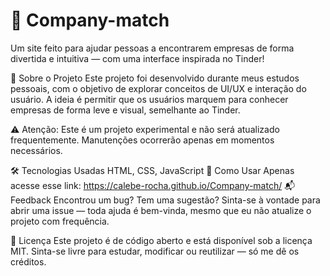 # 🏢 Company-match 
Um site feito para ajudar pessoas a encontrarem empresas de forma divertida e intuitiva — com uma interface inspirada no Tinder! 

📌 Sobre o Projeto
Este projeto foi desenvolvido durante meus estudos pessoais, com o objetivo de explorar conceitos de UI/UX e interação do usuário. A ideia é permitir que os usuários marquem para conhecer empresas de forma leve e visual, semelhante ao Tinder.

⚠️ Atenção: Este é um projeto experimental e não será atualizado frequentemente. Manutenções ocorrerão apenas em momentos necessários.

🛠️ Tecnologias Usadas
HTML, CSS, JavaScript
🚀 Como Usar
Apenas acesse esse link: https://calebe-rocha.github.io/Company-match/
📬 Feedback
Encontrou um bug? Tem uma sugestão? Sinta-se à vontade para abrir uma issue — toda ajuda é bem-vinda, mesmo que eu não atualize o projeto com frequência.

📄 Licença
Este projeto é de código aberto e está disponível sob a licença MIT. Sinta-se livre para estudar, modificar ou reutilizar — só me dê os créditos.
